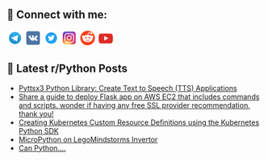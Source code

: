 ## 🔎 Connect with me:
[<img src="https://github.com/bullbesh/bullbesh/blob/main/images/Telegram.png" width="32" height="32" />](https://t.me/bullbesh)
[<img src="https://github.com/bullbesh/bullbesh/blob/main/images/VK.png" width="32" height="32" />](https://vk.com/bullbesh)
[<img src="https://github.com/bullbesh/bullbesh/blob/main/images/Twitter.png" width="32" height="32" />](https://twitter.com/bullbesh1)
[<img src="https://github.com/bullbesh/bullbesh/blob/main/images/Instagram.png" width="32" height="32" />](https://www.instagram.com/bullbesh)
[<img src="https://github.com/bullbesh/bullbesh/blob/main/images/Reddit.png" width="32" height="32" />](https://www.reddit.com/user/bullbesh)
[<img src="https://github.com/bullbesh/bullbesh/blob/main/images/YouTube.png" width="32" height="32" />](https://www.youtube.com/channel/UCtfjRs6uzgq5mfm8S06WTcg)

## 📕 Latest r/Python Posts
<!-- BLOG-POST-LIST:START -->
- [Pyttsx3 Python Library: Create Text to Speech &lpar;TTS&rpar; Applications](https://www.reddit.com/r/Python/comments/13rmusq/pyttsx3_python_library_create_text_to_speech_tts/)
- [Share a guide to deploy Flask app on AWS EC2 that includes commands and scripts. wonder if having any free SSL provider recommendation, thank you!](https://www.reddit.com/r/Python/comments/13rmn42/share_a_guide_to_deploy_flask_app_on_aws_ec2_that/)
- [Creating Kubernetes Custom Resource Definitions using the Kubernetes Python SDK](https://www.reddit.com/r/Python/comments/13rmm13/creating_kubernetes_custom_resource_definitions/)
- [MicroPython on LegoMindstorms Invertor](https://www.reddit.com/r/Python/comments/13rmgwr/micropython_on_legomindstorms_invertor/)
- [Can Python....](https://www.reddit.com/r/Python/comments/13rm2xj/can_python/)
<!-- BLOG-POST-LIST:END -->
